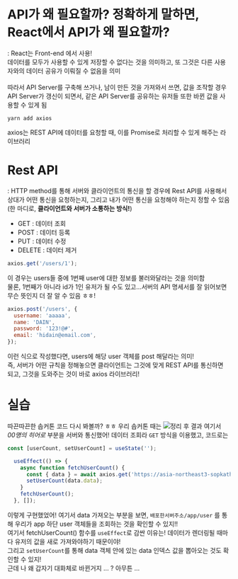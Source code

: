 # API가 왜 필요할까? 정확하게 말하면, React에서 API가 왜 필요할까?
: React는 Front-end 에서 사용! <br>
데이터를 모두가 사용할 수 있게 저장할 수 없다는 것을 의미하고, 또 그것은 다른 사용자와의 데이터 공유가 이뤄질 수 없음을 의미 
<br>
<br>
따라서 API Server를 구축해 쓰거나, 남이 만든 것을 가져와서 쓰면, 값을 조작할 경우 API Server가 갱신이 되면서, 같은 API Server를 공유하는 유저들 또한 바뀐 값을 사용할 수 있게 됨
```
yarn add axios
```
axios는 REST API에 데이터를 요청할 때, 이를 Promise로 처리할 수 있게 해주는 라이브러리

# Rest API
: HTTP method를 통해 서버와 클라이언트의 통신을 할 경우에 Rest API를 사용해서 상대가 어떤 통신을 요청하는지, 그리고 내가 어떤 통신을 요청해야 하는지 정할 수 있음 (한 마디로, **클라이언트와 서버가 소통하는 방식!**)
- GET : 데이터 조회
- POST : 데이터 등록
- PUT : 데이터 수정
- DELETE : 데이터 제거

```js
axios.get('/users/1');
```
이 경우는 users들 중에 1번째 user에 대한 정보를 불러와달라는 것을 의미함 <br>
물론, 1번째가 아니라 id가 1인 유저가 될 수도 있고...서버의 API 명세서를 잘 읽어보면 무슨 뜻인지 더 잘 알 수 있음 ㅎㅎ!
```js
axios.post('/users', {
  username: 'aaaaa',
  name: 'DAIN',
  password: '123!@#',
  email: 'hidain@email.com',
});
```
이런 식으로 작성했다면, users에 해당 user 객체를 post 해달라는 의미! <br>
즉, 서버가 어떤 규칙을 정해놓으면 클라이언트는 그것에 맞게 REST API를 통신하면 되고, 그것을 도와주는 것이 바로 axios 라이브러리! <br>

# 실습
따끈따끈한 솝커톤 코드 다시 봐볼까? ㅎㅎ 우리 솝커톤 때는
![정리 후 결과](https://user-images.githubusercontent.com/68318945/169848825-4b13e7ae-5cf0-44f4-b415-8cea5a907e89.jpg)
여기서 *00명의 히어로* 부분을 서버와 통신했어! 데이터 조회라 `GET` 방식을 이용했고, 코드로는
```js
const [userCount, setUserCount] = useState('');

  useEffect(() => {
    async function fetchUserCount() {
      const { data } = await axios.get('https://asia-northeast3-sopkathon-a7a6f.cloudfunctions.net/app/user');
      setUserCount(data.data);
    }
    fetchUserCount();
  }, []);
```
이렇게 구현했었어! 여기서 data 가져오는 부분을 보면, `배포한서버주소/app/user` 를 통해 우리가 app 하단 user 객체들을 조회하는 것을 확인할 수 있지!! <br>
여기서 fetchUserCount() 함수를 `useEffect`로 감싼 이유는! 데이터가 렌더링될 때마다 유저의 값을 새로 가져와야하기 때문이야! <br>
그리고 `setUserCount`를 통해 data 객체 안에 있는 data 인덱스 값을 뽑아오는 것도 확인할 수 있지! <br>
근데 나 왜 갑자기 대화체로 바뀐거지 ... ? 아무튼 ...
